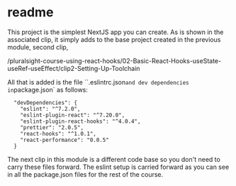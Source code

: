 # readme

This project is the simplest NextJS app you can create. As is shown in the associated clip, it simply adds to the base project created 
in the previous module, second clip, 

/pluralsight-course-using-react-hooks/02-Basic-React-Hooks-useState-useRef-useEffect/clip2-Setting-Up-Toolchain

All that is added is the file ``.eslintrc.json` and dev dependencies in `package.json` as follows:

```
  "devDependencies": {
    "eslint": "^7.2.0",
    "eslint-plugin-react": "^7.20.0",
    "eslint-plugin-react-hooks": "^4.0.4",
    "prettier": "2.0.5",
    "react-hooks": "^1.0.1",
    "react-performance": "0.0.5"
  }
```

The next clip in this module is a different code base so you don't need to carry these files forward.  The eslint setup is carried
forward as you can see in all the package.json files for the rest of the course.
